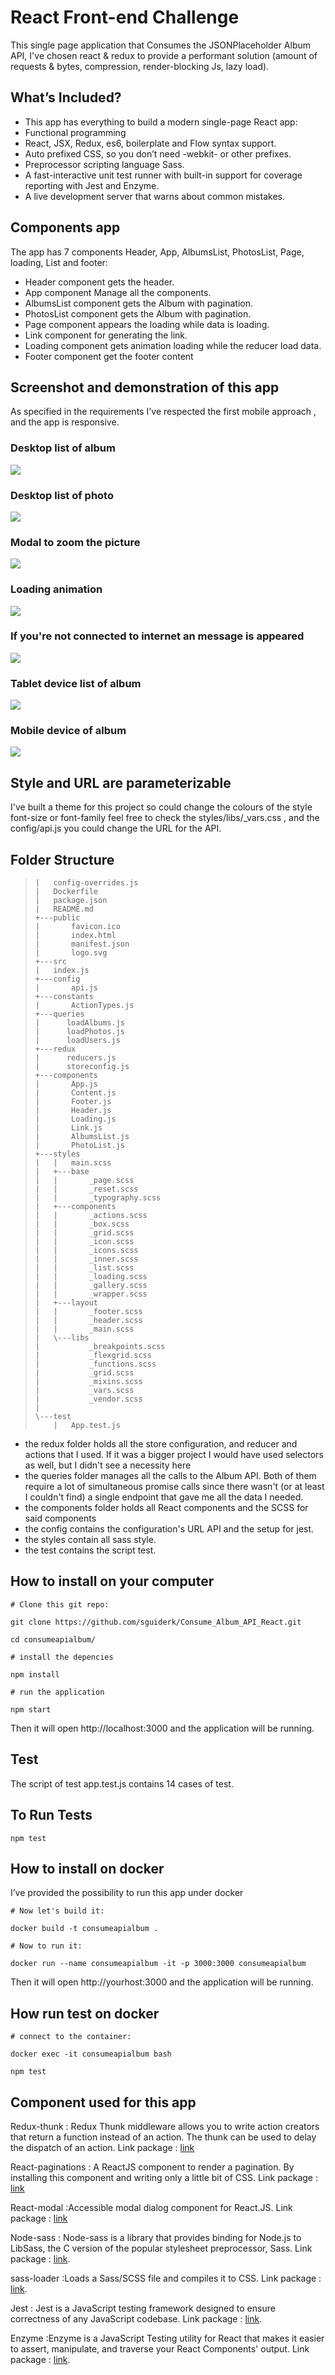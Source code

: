 # React Front-end Challenge
This single page application that Consumes the JSONPlaceholder Album API, I've chosen react & redux
to provide a performant solution (amount of requests & bytes, compression, render-blocking Js,
lazy load).
## What’s Included?
* This app has everything to build a modern single-page React app:
* Functional programming 
* React, JSX, Redux, es6, boilerplate and Flow syntax support.
* Auto prefixed CSS, so you don’t need -webkit- or other prefixes.
* Preprocessor scripting language Sass.
* A fast-interactive unit test runner with built-in support for coverage reporting with Jest and Enzyme.
* A live development server that warns about common mistakes.

## Components app 
The app has 7 components Header, App, AlbumsList, PhotosList, Page, loading, List and footer:
* Header component gets the header.
* App component Manage all the components.
* AlbumsList component gets the Album with pagination.
* PhotosList component gets the Album with pagination.
* Page component appears the loading while data is loading.
* Link component for generating the link.
* Loading component gets animation loading while the reducer load data.
* Footer  component get the footer content

## Screenshot and demonstration of this app 

As specified in the requirements I've respected the first mobile approach 
, and the app is responsive.

### Desktop list of album 
![](https://i.imgur.com/wImkr5Oh.png)
### Desktop list of photo 
![](https://i.imgur.com/ZQTA3tSh.png)
### Modal to zoom the picture
![](https://i.imgur.com/g5Prbpsh.png)
### Loading animation
![](https://i.imgur.com/YaA1T8Kh.png)
### If you're not connected to internet an message is appeared 
![](https://i.imgur.com/a0YBUEXl.png)
### Tablet device list of album 
![](https://i.imgur.com/xg69o1ih.png)
### Mobile device of album 
![](https://i.imgur.com/vduzNduh.png)

## Style and URL are parameterizable

I've built a theme for this project so could change the colours of the style font-size 
or font-family feel free to check the styles/libs/_vars.css
, and the config/api.js you could change the URL for the API.

## Folder Structure
>
>     |   config-overrides.js
>     |   Dockerfile
>     |   package.json
>     |   README.md
>     +---public
>     |       favicon.ico
>     |       index.html
>     |       manifest.json
>     |       logo.svg
>     +---src
>     |   index.js
>     +---config
>     |       api.js
>     +---constants
>     |       ActionTypes.js
>     +---queries
>     |      loadAlbums.js
>     |      loadPhotos.js
>     |      loadUsers.js
>     +---redux
>     |      reducers.js
>     |      storeconfig.js
>     +---components
>     |       App.js
>     |       Content.js
>     |       Footer.js
>     |       Header.js
>     |       Loading.js
>     |       Link.js
>     |       AlbumsList.js
>     |       PhotoList.js
>     +---styles
>     |   |   main.scss
>     |   +---base
>     |   |       _page.scss
>     |   |       _reset.scss
>     |   |       _typography.scss
>     |   +---components
>     |   |       _actions.scss
>     |   |       _box.scss
>     |   |       _grid.scss
>     |   |       _icon.scss
>     |   |       _icons.scss
>     |   |       _inner.scss
>     |   |       _list.scss
>     |   |       _loading.scss
>     |   |       _gallery.scss
>     |   |       _wrapper.scss
>     |   +---layout
>     |   |       _footer.scss
>     |   |       _header.scss
>     |   |       _main.scss
>     |   \---libs
>     |           _breakpoints.scss
>     |           _flexgrid.scss
>     |           _functions.scss
>     |           _grid.scss
>     |           _mixins.scss
>     |           _vars.scss
>     |           _vendor.scss
>     |           
>     \---test
>         |   App.test.js
>              

 

* the redux folder holds all the store configuration, and reducer and actions that I used. If it was a bigger project I would have used selectors as well, but I didn't see a necessity here
* the queries folder manages all the calls to the Album API. Both of them require a lot of simultaneous promise calls since there wasn't (or at least I couldn't find) a single endpoint that gave me all the data I needed.
* the components folder holds all React components and the SCSS for said components
* the config contains the configuration's URL API and the setup for jest. 
* the styles contain all sass style.
* the test contains the script test.


## How to install on your computer

`# Clone this git repo:`

`git clone https://github.com/sguiderk/Consume_Album_API_React.git`

`cd consumeapialbum/`

`# install the depencies `

`npm install`

`# run the application `

`npm start `

Then it will open http://localhost:3000 and the application will be running.

## Test

The script of test app.test.js contains 14 cases of test.

## To Run Tests

`npm test`


## How to install on docker

I’ve provided the possibility to run this app under docker 

`# Now let's build it:`

`docker build -t consumeapialbum .`

`# Now to run it:`

`docker run --name consumeapialbum -it -p 3000:3000 consumeapialbum`

Then it will open http://yourhost:3000 and the application will be running.

## How run test on docker

`# connect to the container:`

`docker exec -it consumeapialbum bash`

`npm test`

## Component used for this app

Redux-thunk : Redux Thunk middleware allows you to write action creators that return a function instead of an action. The thunk can be used to delay the dispatch of an action.
Link package : [link](https://www.npmjs.com/package/redux-thunk)

React-paginations : A ReactJS component to render a pagination. By installing this component and writing only a little bit of CSS.
Link package : [link](https://www.npmjs.com/package/@trendmicro/react-paginations)

React-modal :Accessible modal dialog component for React.JS.
Link package :  [link](https://www.npmjs.com/package/react-modal)

Node-sass : Node-sass is a library that provides binding for Node.js to LibSass, the C version of the popular stylesheet preprocessor, Sass.
Link package :  [link](https://www.npmjs.com/package/node-sass).

sass-loader :Loads a Sass/SCSS file and compiles it to CSS.
Link package :  [link](https://www.npmjs.com/package/sass-loader).

Jest  : Jest is a JavaScript testing framework designed to ensure correctness of any JavaScript codebase.
Link package :  [link](https://www.npmjs.com/package/jest).

Enzyme :Enzyme is a JavaScript Testing utility for React that makes it easier to assert, manipulate, and traverse your React Components' output.
Link package :  [link](https://www.npmjs.com/package/enzyme).
